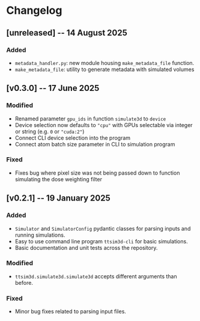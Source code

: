 # Changelog

## [unreleased] -- 14 August 2025
### Added
- `metadata_handler.py`: new module housing `make_metadata_file` function.
- `make_metadata_file`: utility to generate metadata with simulated volumes

## [v0.3.0] -- 17 June 2025

### Modified

- Renamed parameter `gpu_ids` in function `simulate3d` to `device`
- Device selection now defaults to `"cpu"` with GPUs selectable via integer or string (e.g. `0` or `"cuda:2"`)
- Connect CLI device selection into the program
- Connect atom batch size parameter in CLI to simulation program

### Fixed

- Fixes bug where pixel size was not being passed down to function simulating the dose weighting filter

## [v0.2.1] -- 19 January 2025

### Added

- `Simulator` and `SimulatorConfig` pydantic classes for parsing inputs and running simulations.
- Easy to use command line program `ttsim3d-cli` for basic simulations.
- Basic documentation and unit tests across the repository.

### Modified

- `ttsim3d.simulate3d.simulate3d` accepts different arguments than before.

### Fixed

- Minor bug fixes related to parsing input files.